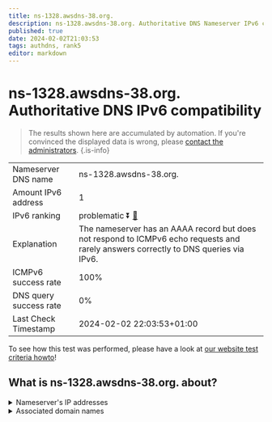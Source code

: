```yaml
---
title: ns-1328.awsdns-38.org.
description: ns-1328.awsdns-38.org. Authoritative DNS Nameserver IPv6 compatibility
published: true
date: 2024-02-02T21:03:53
tags: authdns, rank5
editor: markdown
---
```


# ns-1328.awsdns-38.org. Authoritative DNS IPv6 compatibility

> The results shown here are accumulated by automation. If you're convinced the displayed data is wrong, please [contact the administrators](/howto/chat). 
{.is-info}




|   |   |
| - | - |
| Nameserver DNS name | ns-1328.awsdns-38.org.
| Amount IPv6 address | 1
| IPv6 ranking | problematic :arrow_double_down: [🔗](/howto/ranking) |
| Explanation | The nameserver has an AAAA record but does not respond to ICMPv6 echo requests and rarely answers correctly to DNS queries via IPv6. |
| ICMPv6 success rate | 100%|
| DNS query success rate | 0% |
| Last Check Timestamp | 2024-02-02 22:03:53+01:00 |

To see how this test was performed, please have a look at [our website test criteria howto](/howto/testcriteria/authdns)!


## What is ns-1328.awsdns-38.org. about?




<details>
<summary>Nameserver's IP addresses</summary>

2600:9000:5305:3000::1

</details>



<details>
<summary>Associated domain names</summary>

www.nytimes.com

</details>
